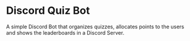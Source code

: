 # Discord Quiz Bot
A simple Discord Bot that organizes quizzes, allocates points to the users and shows the leaderboards in a Discord Server.
